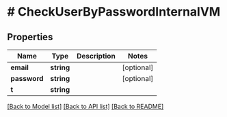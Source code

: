 # # CheckUserByPasswordInternalVM

## Properties

Name | Type | Description | Notes
------------ | ------------- | ------------- | -------------
**email** | **string** |  | [optional]
**password** | **string** |  | [optional]
**t** | **string** |  |

[[Back to Model list]](../../README.md#models) [[Back to API list]](../../README.md#endpoints) [[Back to README]](../../README.md)

